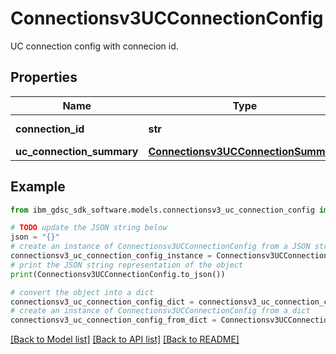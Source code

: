 # Connectionsv3UCConnectionConfig

UC connection config with connecion id.

## Properties

Name | Type | Description | Notes
------------ | ------------- | ------------- | -------------
**connection_id** | **str** | Connection id. | [optional] 
**uc_connection_summary** | [**Connectionsv3UCConnectionSummary**](Connectionsv3UCConnectionSummary.md) |  | [optional] 

## Example

```python
from ibm_gdsc_sdk_software.models.connectionsv3_uc_connection_config import Connectionsv3UCConnectionConfig

# TODO update the JSON string below
json = "{}"
# create an instance of Connectionsv3UCConnectionConfig from a JSON string
connectionsv3_uc_connection_config_instance = Connectionsv3UCConnectionConfig.from_json(json)
# print the JSON string representation of the object
print(Connectionsv3UCConnectionConfig.to_json())

# convert the object into a dict
connectionsv3_uc_connection_config_dict = connectionsv3_uc_connection_config_instance.to_dict()
# create an instance of Connectionsv3UCConnectionConfig from a dict
connectionsv3_uc_connection_config_from_dict = Connectionsv3UCConnectionConfig.from_dict(connectionsv3_uc_connection_config_dict)
```
[[Back to Model list]](../README.md#documentation-for-models) [[Back to API list]](../README.md#documentation-for-api-endpoints) [[Back to README]](../README.md)


